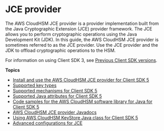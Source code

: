 # JCE provider<a name="java-library"></a>

The AWS CloudHSM JCE provider is a provider implementation built from the Java Cryptographic Extension \(JCE\) provider framework\. The JCE allows you to perform cryptographic operations using the Java Development Kit \(JDK\)\. In this guide, the AWS CloudHSM JCE provider is sometimes referred to as the JCE provider\. Use the JCE provider and the JDK to offload cryptographic operations to the HSM\. 

For information on using Client SDK 3, see [Previous Client SDK versions](choose-client-sdk.md)\.

**Topics**
+ [Install and use the AWS CloudHSM JCE provider for Client SDK 5](java-library-install_5.md)
+ [Supported key types](java-lib-keys_5.md)
+ [Supported mechanisms for Client SDK 5](java-lib-supported_5.md)
+ [Supported Java attributes for Client SDK 5](java-lib-attributes_5.md)
+ [Code samples for the AWS CloudHSM software library for Java for Client SDK 5](java-samples_5.md)
+ [AWS CloudHSM JCE provider Javadocs](java-javadocs_5.md)
+ [Using AWS CloudHSM KeyStore Java class for Client SDK 5](alternative-keystore_5.md)
+ [Advanced configurations for JCE](java-lib-configs.md)

